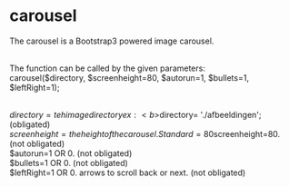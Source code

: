 # carousel
The carousel is a Bootstrap3 powered image carousel.<br><br>

The function can be called by the given parameters:<br>
carousel($directory, $screenheight=80, $autorun=1, $bullets=1, $leftRight=1);<br><br>

$directory= teh image directory ex: <b>$directory= './afbeeldingen';</b> (obligated) <br>
$screenheight= the height of the carousel. Standard=80% ex. <b>$screenheight=80</b>. (not obligated)<br>
$autorun=1 OR 0. (not obligated)<br>
$bullets=1 OR 0. (not obligated)<br>
$leftRight=1 OR 0. arrows to scroll back or next. (not obligated)<br>
